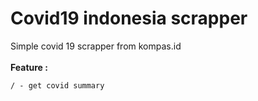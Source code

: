 # Covid19 indonesia scrapper 

Simple covid 19 scrapper from kompas.id<br><br>
**Feature :** 


```
/ - get covid summary
```